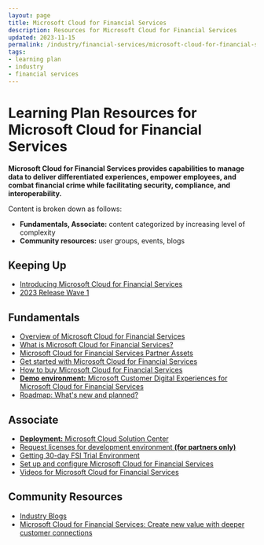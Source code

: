 ```yaml
---
layout: page
title: Microsoft Cloud for Financial Services
description: Resources for Microsoft Cloud for Financial Services
updated: 2023-11-15
permalink: /industry/financial-services/microsoft-cloud-for-financial-services
tags:
- learning plan
- industry
- financial services
---
```


# Learning Plan Resources for Microsoft Cloud for Financial Services

**Microsoft Cloud for Financial Services provides capabilities to manage data to deliver differentiated experiences, empower employees, and combat financial crime while facilitating security, compliance, and interoperability.**

Content is broken down as follows:

* **Fundamentals, Associate:** content categorized by increasing level of complexity
* **Community resources:** user groups, events, blogs

## Keeping Up

* [Introducing Microsoft Cloud for Financial Services](https://www.youtube.com/watch?v=xByz3P6FlMQ)
* [2023 Release Wave 1](https://learn.microsoft.com/en-us/industry/release-plan/2023wave1/cloud-financial-services/)

## Fundamentals

* [Overview of Microsoft Cloud for Financial Services](https://aka.ms/FinancialServices)
* [What is Microsoft Cloud for Financial Services?](https://learn.microsoft.com/en-us/industry/financial-services/overview)
* [Microsoft Cloud for Financial Services Partner Assets](https://partner.microsoft.com/en-us/asset/collection/microsoft-cloud-for-financial-services-partner-assets#/)
* [Get started with Microsoft Cloud for Financial Services](https://docs.microsoft.com/en-us/learn/paths/financial-services-in-a-day/)
* [How to buy Microsoft Cloud for Financial Services](https://learn.microsoft.com/en-us/industry/financial-services/buy)
* [**Demo environment:** Microsoft Customer Digital Experiences for Microsoft Cloud for Financial Services](https://cdx.transform.microsoft.com/experience-detail/c3325ad2-0746-4ee1-8df3-37d2eeb07141)
* [Roadmap: What's new and planned?](https://docs.microsoft.com/en-us/dynamics365-release-plan/2022wave1/industry-clouds/financial-services/planned-features)

## Associate

* [**Deployment:** Microsoft Cloud Solution Center](https://solutions.microsoft.com/Microsoft%20Cloud%20for%20Financial%20Services)
* [Request licenses for development environment **(for partners only)**](https://experience.dynamics.com/requestlicense/)
* [Getting 30-day FSI Trial Environment](https://docs.microsoft.com/en-us/learn/modules/training-environment-preparation/)
* [Set up and configure Microsoft Cloud for Financial Services](https://learn.microsoft.com/en-us/industry/financial-services/configure-cloud-for-financial-services)
* [Videos for Microsoft Cloud for Financial Services](https://learn.microsoft.com/en-us/industry/financial-services/training-videos)

## Community Resources

* [Industry Blogs](https://cloudblogs.microsoft.com/industry-blog/financial-services/)
* [Microsoft Cloud for Financial Services: Create new value with deeper customer connections](https://cloudblogs.microsoft.com/industry-blog/financial-services/2022/10/26/microsoft-cloud-for-financial-services-create-new-value-with-deeper-customer-connections/)